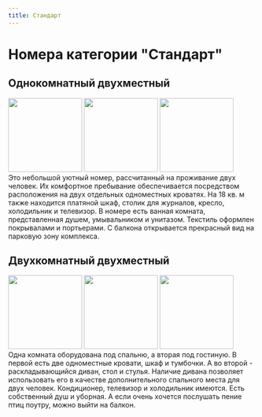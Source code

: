 ```yaml
---
title: Стандарт
---
```


# Номера категории "Стандарт"

## Однокомнатный двухместный
<div data-featherlight-gallery data-featherlight-filter="a">
    <a href="standart/1-1.jpg"> <img width=150 height=150 src="standart/thumbs/1-1.jpg" /></a>
    <a href="standart/1-2.jpg"> <img width=150 height=150 src="standart/thumbs/1-2.jpg" /></a>
    <a href="standart/1-3.jpg"> <img width=150 height=150 src="standart/thumbs/1-3.jpg" /></a>
</div>
Это небольшой уютный номер, рассчитанный на проживание двух человек. Их комфортное пребывание обеспечивается посредством расположения на двух отдельных одноместных кроватях. На 18 кв. м также находится платяной шкаф, столик для журналов, кресло, холодильник и телевизор. В номере есть ванная комната, представленная душем, умывальником и унитазом. Текстиль оформлен покрывалами и портьерами. С балкона открывается прекрасный вид на парковую зону комплекса.


## Двухкомнатный двухместный
<div data-featherlight-gallery data-featherlight-filter="a">
    <a href="standart/2-1.jpg"> <img width=150 height=150 src="standart/thumbs/2-1.jpg" /></a>
    <a href="standart/2-2.jpg"> <img width=150 height=150 src="standart/thumbs/2-2.jpg" /></a>
    <a href="standart/2-3.jpg"> <img width=150 height=150 src="standart/thumbs/2-3.jpg" /></a>
</div>
Одна комната оборудована под спальню, а вторая под гостиную. В первой есть две одноместные кровати, шкаф и тумбочки. А во второй - раскладывающийся диван, стол и стулья. Наличие дивана позволяет использовать его в качестве дополнительного спального места для двух человек. Кондиционер, телевизор и холодильник имеются. Есть собственный душ и уборная. А если очень хочется послушать пение птиц поутру, можно выйти на балкон.
